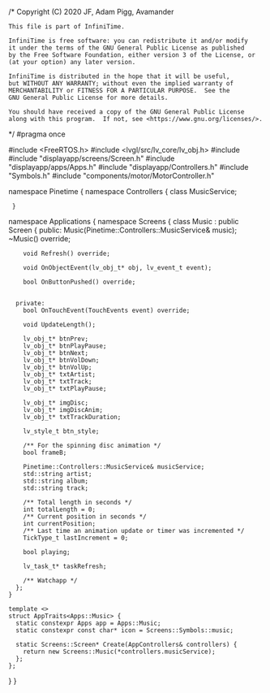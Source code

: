 
/*  Copyright (C) 2020 JF, Adam Pigg, Avamander

    This file is part of InfiniTime.

    InfiniTime is free software: you can redistribute it and/or modify
    it under the terms of the GNU General Public License as published
    by the Free Software Foundation, either version 3 of the License, or
    (at your option) any later version.

    InfiniTime is distributed in the hope that it will be useful,
    but WITHOUT ANY WARRANTY; without even the implied warranty of
    MERCHANTABILITY or FITNESS FOR A PARTICULAR PURPOSE.  See the
    GNU General Public License for more details.

    You should have received a copy of the GNU General Public License
    along with this program.  If not, see <https://www.gnu.org/licenses/>.
*/
#pragma once

#include <FreeRTOS.h>
#include <lvgl/src/lv_core/lv_obj.h>
#include <string>
#include "displayapp/screens/Screen.h"
#include "displayapp/apps/Apps.h"
#include "displayapp/Controllers.h"
#include "Symbols.h"
#include "components/motor/MotorController.h"

namespace Pinetime {
  namespace Controllers {
    class MusicService;

     }

  namespace Applications {
    namespace Screens {
      class Music : public Screen {
      public:
        Music(Pinetime::Controllers::MusicService& music);
        ~Music() override;

        void Refresh() override;

        void OnObjectEvent(lv_obj_t* obj, lv_event_t event);

        bool OnButtonPushed() override;


      private:
        bool OnTouchEvent(TouchEvents event) override;
       
        void UpdateLength();

        lv_obj_t* btnPrev;
        lv_obj_t* btnPlayPause;
        lv_obj_t* btnNext;
        lv_obj_t* btnVolDown;
        lv_obj_t* btnVolUp;
        lv_obj_t* txtArtist;
        lv_obj_t* txtTrack;
        lv_obj_t* txtPlayPause;

        lv_obj_t* imgDisc;
        lv_obj_t* imgDiscAnim;
        lv_obj_t* txtTrackDuration;

        lv_style_t btn_style;

        /** For the spinning disc animation */
        bool frameB;

        Pinetime::Controllers::MusicService& musicService;
        std::string artist;
        std::string album;
        std::string track;

        /** Total length in seconds */
        int totalLength = 0;
        /** Current position in seconds */
        int currentPosition;
        /** Last time an animation update or timer was incremented */
        TickType_t lastIncrement = 0;

        bool playing;

        lv_task_t* taskRefresh;

        /** Watchapp */
      };
    }

    template <>
    struct AppTraits<Apps::Music> {
      static constexpr Apps app = Apps::Music;
      static constexpr const char* icon = Screens::Symbols::music;

      static Screens::Screen* Create(AppControllers& controllers) {
        return new Screens::Music(*controllers.musicService);
      };
    };
  }
}